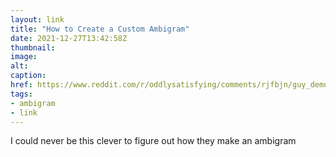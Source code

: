 ```yaml
---
layout: link
title: "How to Create a Custom Ambigram"
date: 2021-12-27T13:42:58Z
thumbnail:
image:
alt:
caption:
href: https://www.reddit.com/r/oddlysatisfying/comments/rjfbjn/guy_demonstrates_how_to_create_a_custom_ambigram/
tags:
- ambigram
- link
---
```


I could never be this clever to figure out how they make an ambigram
